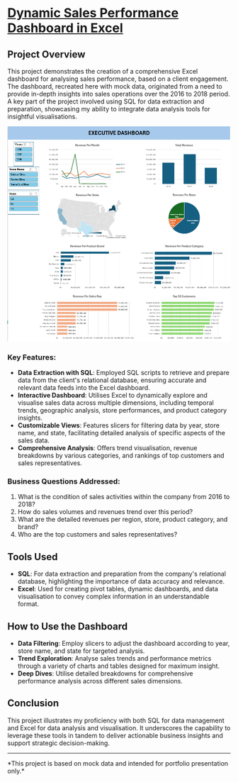 <p align="justify">
  
# [Dynamic Sales Performance Dashboard in Excel](https://docs.google.com/spreadsheets/d/1EZkgvIwF-vWaWHkQN1rGzuRWkaEFTIVh/edit?usp=sharing&ouid=115673217780982686833&rtpof=true&sd=true)
## Project Overview
This project demonstrates the creation of a comprehensive Excel dashboard for analysing sales performance, based on a client engagement. The dashboard, recreated here with mock data, originated from a need to provide in-depth insights into sales operations over the 2016 to 2018 period. A key part of the project involved using SQL for data extraction and preparation, showcasing my ability to integrate data analysis tools for insightful visualisations.

<img src="images/full_dashboard.png?raw=true"/>

### Key Features:
- **Data Extraction with SQL**: Employed SQL scripts to retrieve and prepare data from the client's relational database, ensuring accurate and relevant data feeds into the Excel dashboard.
- **Interactive Dashboard**: Utilises Excel to dynamically explore and visualise sales data across multiple dimensions, including temporal trends, geographic analysis, store performances, and product category insights.
- **Customizable Views**: Features slicers for filtering data by year, store name, and state, facilitating detailed analysis of specific aspects of the sales data.
- **Comprehensive Analysis**: Offers trend visualisation, revenue breakdowns by various categories, and rankings of top customers and sales representatives.

### Business Questions Addressed:
1. What is the condition of sales activities within the company from 2016 to 2018?
2. How do sales volumes and revenues trend over this period?
3. What are the detailed revenues per region, store, product category, and brand?
4. Who are the top customers and sales representatives?

## Tools Used
- **SQL**: For data extraction and preparation from the company's relational database, highlighting the importance of data accuracy and relevance.
- **Excel**: Used for creating pivot tables, dynamic dashboards, and data visualisation to convey complex information in an understandable format.

## How to Use the Dashboard
- **Data Filtering**: Employ slicers to adjust the dashboard according to year, store name, and state for targeted analysis.
- **Trend Exploration**: Analyse sales trends and performance metrics through a variety of charts and tables designed for maximum insight.
- **Deep Dives**: Utilise detailed breakdowns for comprehensive performance analysis across different sales dimensions.

## Conclusion
This project illustrates my proficiency with both SQL for data management and Excel for data analysis and visualisation. It underscores the capability to leverage these tools in tandem to deliver actionable business insights and support strategic decision-making.

---

</p>
*This project is based on mock data and intended for portfolio presentation only.*



